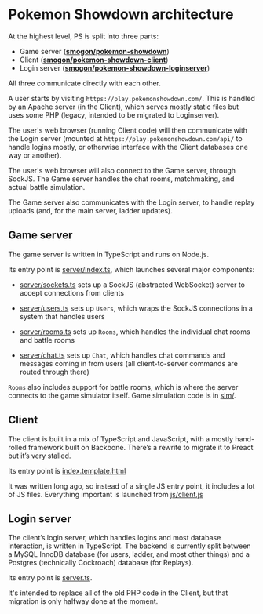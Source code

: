 # Pokemon Showdown architecture

At the highest level, PS is split into three parts:

- Game server (**[smogon/pokemon-showdown](https://github.com/smogon/pokemon-showdown)**)
- Client (**[smogon/pokemon-showdown-client](https://github.com/smogon/pokemon-showdown-client)**)
- Login server (**[smogon/pokemon-showdown-loginserver](https://github.com/smogon/pokemon-showdown-loginserver)**)

All three communicate directly with each other.

A user starts by visiting `https://play.pokemonshowdown.com/`. This is handled by an Apache server (in the Client), which serves mostly static files but uses some PHP (legacy, intended to be migrated to Loginserver).

The user's web browser (running Client code) will then communicate with the Login server (mounted at `https://play.pokemonshowdown.com/api/` to handle logins mostly, or otherwise interface with the Client databases one way or another).

The user's web browser will also connect to the Game server, through SockJS. The Game server handles the chat rooms, matchmaking, and actual battle simulation.

The Game server also communicates with the Login server, to handle replay uploads (and, for the main server, ladder updates).

## Game server

The game server is written in TypeScript and runs on Node.js.

Its entry point is [server/index.ts](./server/index.ts), which launches several major components:

- [server/sockets.ts](./server/sockets.ts) sets up a SockJS (abstracted WebSocket) server to accept connections from clients

- [server/users.ts](./server/users.ts) sets up `Users`, which wraps the SockJS connections in a system that handles users

- [server/rooms.ts](./server/rooms.ts) sets up `Rooms`, which handles the individual chat rooms and battle rooms

- [server/chat.ts](./server/chat.ts) sets up `Chat`, which handles chat commands and messages coming in from users (all client-to-server commands are routed through there)

`Rooms` also includes support for battle rooms, which is where the server connects to the game simulator itself. Game simulation code is in [sim/](./sim/).

## Client

The client is built in a mix of TypeScript and JavaScript, with a mostly hand-rolled framework built on Backbone. There’s a rewrite to migrate it to Preact but it’s very stalled.

Its entry point is [index.template.html](https://github.com/smogon/pokemon-showdown-client/blob/master/play.pokemonshowdown.com/index.template.html)

It was written long ago, so instead of a single JS entry point, it includes a lot of JS files. Everything important is launched from [js/client.js](https://github.com/smogon/pokemon-showdown-client/blob/master/play.pokemonshowdown.com/js/client.js)

## Login server

The client’s login server, which handles logins and most database interaction, is written in TypeScript. The backend is currently split between a MySQL InnoDB database (for users, ladder, and most other things) and a Postgres (technically Cockroach) database (for Replays).

Its entry point is [server.ts](https://github.com/smogon/pokemon-showdown-loginserver/blob/master/src/server.ts).

It's intended to replace all of the old PHP code in the Client, but that migration is only halfway done at the moment.
